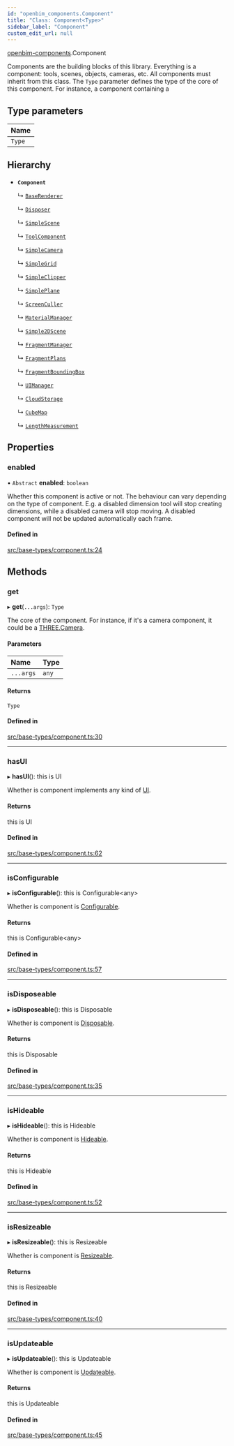 ```yaml
---
id: "openbim_components.Component"
title: "Class: Component<Type>"
sidebar_label: "Component"
custom_edit_url: null
---
```


[openbim-components](../modules/openbim_components.md).Component

Components are the building blocks of this library. Everything is a
component: tools, scenes, objects, cameras, etc.
All components must inherit from this class. The `Type` parameter defines
the type of the core of this component. For instance, a component containing a

## Type parameters

| Name   |
| :----- |
| `Type` |

## Hierarchy

- **`Component`**

  ↳ [`BaseRenderer`](openbim_components.BaseRenderer.md)

  ↳ [`Disposer`](openbim_components.Disposer.md)

  ↳ [`SimpleScene`](openbim_components.SimpleScene.md)

  ↳ [`ToolComponent`](openbim_components.ToolComponent.md)

  ↳ [`SimpleCamera`](openbim_components.SimpleCamera.md)

  ↳ [`SimpleGrid`](openbim_components.SimpleGrid.md)

  ↳ [`SimpleClipper`](openbim_components.SimpleClipper.md)

  ↳ [`SimplePlane`](openbim_components.SimplePlane.md)

  ↳ [`ScreenCuller`](openbim_components.ScreenCuller.md)

  ↳ [`MaterialManager`](openbim_components.MaterialManager.md)

  ↳ [`Simple2DScene`](openbim_components.Simple2DScene.md)

  ↳ [`FragmentManager`](openbim_components.FragmentManager.md)

  ↳ [`FragmentPlans`](openbim_components.FragmentPlans.md)

  ↳ [`FragmentBoundingBox`](openbim_components.FragmentBoundingBox.md)

  ↳ [`UIManager`](openbim_components.UIManager.md)

  ↳ [`CloudStorage`](openbim_components.CloudStorage.md)

  ↳ [`CubeMap`](openbim_components.CubeMap.md)

  ↳ [`LengthMeasurement`](openbim_components.LengthMeasurement.md)

## Properties

### enabled

• `Abstract` **enabled**: `boolean`

Whether this component is active or not. The behaviour can vary depending
on the type of component. E.g. a disabled dimension tool will stop creating
dimensions, while a disabled camera will stop moving. A disabled component
will not be updated automatically each frame.

#### Defined in

[src/base-types/component.ts:24](https://github.com/ThatOpen/engine_components/blob/444e81a/src/base-types/component.ts#L24)

## Methods

### get

▸ **get**(`...args`): `Type`

The core of the component. For instance, if it's a camera component, it
could be a [THREE.Camera](https://threejs.org/docs/#api/en/cameras/Camera).

#### Parameters

| Name      | Type  |
| :-------- | :---- |
| `...args` | `any` |

#### Returns

`Type`

#### Defined in

[src/base-types/component.ts:30](https://github.com/ThatOpen/engine_components/blob/444e81a/src/base-types/component.ts#L30)

---

### hasUI

▸ **hasUI**(): this is UI

Whether is component implements any kind of [UI](../interfaces/openbim_components.UI.md).

#### Returns

this is UI

#### Defined in

[src/base-types/component.ts:62](https://github.com/ThatOpen/engine_components/blob/444e81a/src/base-types/component.ts#L62)

---

### isConfigurable

▸ **isConfigurable**(): this is Configurable<any\>

Whether is component is [Configurable](../interfaces/openbim_components.Configurable.md).

#### Returns

this is Configurable<any\>

#### Defined in

[src/base-types/component.ts:57](https://github.com/ThatOpen/engine_components/blob/444e81a/src/base-types/component.ts#L57)

---

### isDisposeable

▸ **isDisposeable**(): this is Disposable

Whether is component is [Disposable](../interfaces/openbim_components.Disposable.md).

#### Returns

this is Disposable

#### Defined in

[src/base-types/component.ts:35](https://github.com/ThatOpen/engine_components/blob/444e81a/src/base-types/component.ts#L35)

---

### isHideable

▸ **isHideable**(): this is Hideable

Whether is component is [Hideable](../interfaces/openbim_components.Hideable.md).

#### Returns

this is Hideable

#### Defined in

[src/base-types/component.ts:52](https://github.com/ThatOpen/engine_components/blob/444e81a/src/base-types/component.ts#L52)

---

### isResizeable

▸ **isResizeable**(): this is Resizeable

Whether is component is [Resizeable](../interfaces/openbim_components.Resizeable.md).

#### Returns

this is Resizeable

#### Defined in

[src/base-types/component.ts:40](https://github.com/ThatOpen/engine_components/blob/444e81a/src/base-types/component.ts#L40)

---

### isUpdateable

▸ **isUpdateable**(): this is Updateable

Whether is component is [Updateable](../interfaces/openbim_components.Updateable.md).

#### Returns

this is Updateable

#### Defined in

[src/base-types/component.ts:45](https://github.com/ThatOpen/engine_components/blob/444e81a/src/base-types/component.ts#L45)
